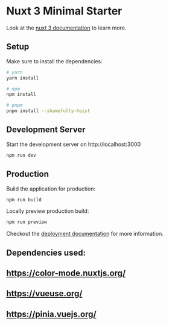 # Nuxt 3 Minimal Starter

Look at the [nuxt 3 documentation](https://v3.nuxtjs.org) to learn more.

## Setup

Make sure to install the dependencies:

```bash
# yarn
yarn install

# npm
npm install

# pnpm
pnpm install --shamefully-hoist
```

## Development Server

Start the development server on http://localhost:3000

```bash
npm run dev
```

## Production

Build the application for production:

```bash
npm run build
```

Locally preview production build:

```bash
npm run preview
```

Checkout the [deployment documentation](https://v3.nuxtjs.org/guide/deploy/presets) for more information.

## Dependencies used:
## https://color-mode.nuxtjs.org/
## https://vueuse.org/
## https://pinia.vuejs.org/
